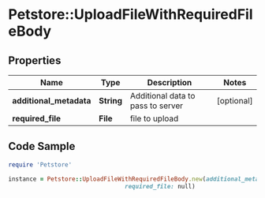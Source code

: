 # Petstore::UploadFileWithRequiredFileBody

## Properties

Name | Type | Description | Notes
------------ | ------------- | ------------- | -------------
**additional_metadata** | **String** | Additional data to pass to server | [optional] 
**required_file** | **File** | file to upload | 

## Code Sample

```ruby
require 'Petstore'

instance = Petstore::UploadFileWithRequiredFileBody.new(additional_metadata: null,
                                 required_file: null)
```



